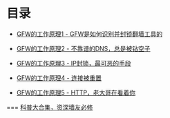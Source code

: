 # 目录

* <a href="https://github.com/aOJzQT/network/blob/master/GFW%E7%9A%84%E5%B7%A5%E4%BD%9C%E5%8E%9F%E7%90%861.md"
target="_blank">GFW的工作原理1 - GFW是如何识别并封锁翻墙工具的</a>

* <a href="https://github.com/aOJzQT/network/blob/master/GFW%E7%9A%84%E5%B7%A5%E4%BD%9C%E5%8E%9F%E7%90%862.md" target="_blank">GFW的工作原理2 - 不靠谱的DNS，总是被钻空子</a>

* <a href="https://github.com/aOJzQT/network/blob/master/GFW%E7%9A%84%E5%B7%A5%E4%BD%9C%E5%8E%9F%E7%90%863.md" target="_blank">GFW的工作原理3 - IP封锁，最可恶的手段</a>

* <a href="https://github.com/aOJzQT/network/blob/master/GFW%E7%9A%84%E5%B7%A5%E4%BD%9C%E5%8E%9F%E7%90%864.md" target="_blank">GFW的工作原理4 - 连接被重置</a>

* <a href="https://github.com/aOJzQT/network/blob/master/GFW%E7%9A%84%E5%B7%A5%E4%BD%9C%E5%8E%9F%E7%90%865.md" target="_blank">GFW的工作原理5 - HTTP，老大哥在看着你</a>

===
[科普大合集，资深墙友必修](https://github.com/aOJzQT/network/blob/draft/summary.md)
